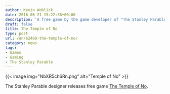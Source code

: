 ```yaml
---
author: Kevin Woblick
date: 2016-06-21 15:22:58+00:00
description: 'A free game by the game developer of "The Stanley Parable"'
draft: false
title: The Temple of No
type: post
url: /en/62469-the-temple-of-no/
category: news
tags:
- Games
- Gaming
- The Stanley Parable
---
```


{{< image img="NbXR5ch6Rn.png" alt="Temple of No" >}}

The Stanley Parable designer releases free game [The Temple of No](https://crowscrowscrows.itch.io/the-temple-of-no).
